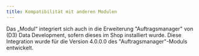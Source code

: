 ```yaml
---
title: Kompatibilität mit anderen Modulen
---
```


Das „Modul“ integriert sich auch in die Erweiterung "Auftragsmanager" von (D3) Data Development, sofern dieses im Shop installiert wurde. Diese Integration wurde für die Version 4.0.0.0 des "Auftragsmanager"-Moduls entwickelt. 
